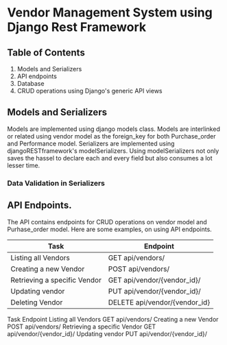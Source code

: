 # Vendor Management System using Django Rest Framework

## Table of Contents
1. Models and Serializers
2. API endpoints
3. Database
4. CRUD operations using Django's generic API views

## Models and Serializers
Models are implemented using django models class. Models are interlinked or related using vendor model as the foreign_key for both Purchase_order and Performance model. Serializers are implemented using djangoRESTframework's modelSerializers. Using modelSerializers not only saves the hassel to declare each and every field but also consumes a lot lesser time. 

### Data Validation in Serializers

## API Endpoints.
The API contains endpoints for CRUD operations on vendor model and Purhase_order model. Here are some examples, on using API endpoints.

| Task | Endpoint |
| --- | --- |
| Listing all Vendors | GET api/vendors/ |
| Creating a new Vendor | POST api/vendors/ |
| Retrieving a specific Vendor | GET api/vendor/{vendor_id}/ |
| Updating vendor | PUT api/vendor/{vendor_id}/ |
| Deleting Vendor | DELETE api/vendor/{vendor_id} |

Task                                                Endpoint
Listing all Vendors                                 GET api/vendors/
Creating a new Vendor                               POST api/vendors/
Retrieving a specific Vendor                        GET api/vendor/{vendor_id}/
Updating vendor                                     PUT api/vendor/{vendor_id}/

